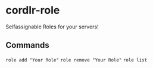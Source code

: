 # cordlr-role

Selfassignable Roles for your servers!

## Commands

`role add "Your Role"`
`role remove "Your Role"`
`role list`
